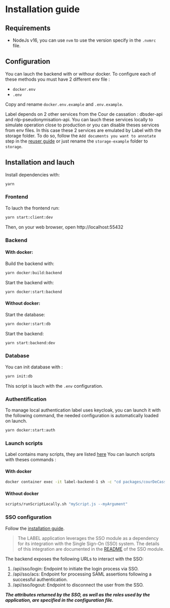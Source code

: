 # Installation guide

## Requirements

- NodeJs v16, you can use `nvm` to use the version specify in the `.nvmrc` file.

## Configuration

You can lauch the backend with or withour docker. To configure each of these methods you must have 2 different env file :

- `docker.env`
- `.env`

Copy and rename `docker.env.example` and `.env.example`.

Label depends on 2 other services from the Cour de cassation : dbsder-api and nlp-pseudonymisation-api. You can lauch these services locally to simulate operation close to production or you can disable theses services from env files. In this case these 2 services are emulated by Label with the storage folder. To do so, follow the `Add documents you want to annotate` step in the [reuser guide](docs/reuserGuide.md) or just rename the `storage-example` folder to `storage`.

## Installation and lauch

Install dependencies with:

```sh
yarn
```

### Frontend

To lauch the frontend run:

```sh
yarn start:client:dev
```

Then, on your web browser, open http://localhost:55432

### Backend

#### With docker:

Build the backend with:

```sh
yarn docker:build:backend
```

Start the backend with:

```sh
yarn docker:start:backend
```

#### Without docker:

Start the database:

```sh
yarn docker:start:db
```

Start the backend:

```sh
yarn start:backend:dev
```

### Database

You can init database with :

```sh
yarn init:db
```

This script is lauch with the `.env` configuration.

### Authentification

To manage local authentication label uses keycloak, you can launch it with the following command, the needed configuration is automatically loaded on launch.

```sh
yarn docker:start:auth
```

### Launch scripts

Label contains many scripts, they are listed [here](docs/scripts.md)
You can launch scripts with theses commands :

#### With docker

```sh
docker container exec -it label-backend-1 sh -c "cd packages/courDeCassation; sh scripts/runLocalScript.sh ./dist/scripts/myScript.js --myArgument"
```

#### Without docker

```sh
scripts/runScriptLocally.sh "myScript.js --myArgument"
```

### SSO configuration

Follow the [installation guide](packages/generic/sso/README.md).

> The LABEL application leverages the SSO module as a dependency for its integration with the Single Sign-On (SSO) system. The details of this integration are documented in the [README](packages/generic/sso/README.md) of the SSO module.

The backend exposes the following URLs to interact with the SSO:

1. /api/sso/login: Endpoint to initiate the login process via SSO.
2. /api/sso/acs: Endpoint for processing SAML assertions following a successful authentication.
3. /api/sso/logout: Endpoint to disconnect the user from the SSO.

**_The attributes returned by the SSO, as well as the roles used by the application, are specified in the configuration file._**
